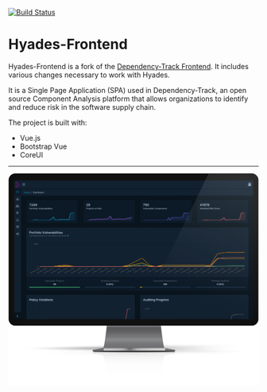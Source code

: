 [![Build Status](https://github.com/DependencyTrack/hyades-frontend/actions/workflows/ci-build.yaml/badge.svg)](https://github.com/DependencyTrack/hyades-frontend/actions?workflow=Build+CI)

Hyades-Frontend
=========

Hyades-Frontend is a fork of the [Dependency-Track Frontend](https://github.com/DependencyTrack/frontend). 
It includes various changes necessary to work with Hyades.

It is a Single Page Application (SPA) used in Dependency-Track, an open source Component Analysis platform that allows organizations to identify and reduce risk in the software supply chain.

The project is built with:

* Vue.js
* Bootstrap Vue
* CoreUI

<hr>

![alt text](https://raw.githubusercontent.com/DependencyTrack/dependency-track/master/docs/images/screenshots/dashboard.png)
